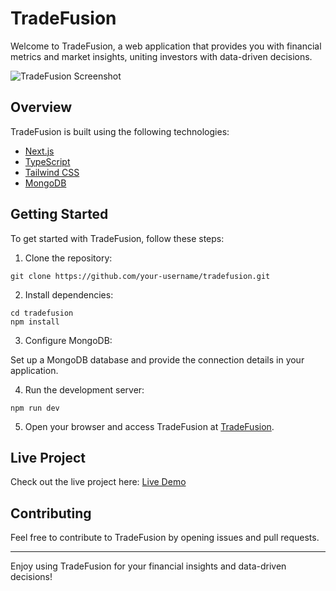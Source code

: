 <!DOCTYPE html>
<html>
<body>
  <h1>TradeFusion</h1>

  <p>Welcome to TradeFusion, a web application that provides you with financial metrics and market insights, uniting investors with data-driven decisions.</p>

  <img src="https://i.imgur.com/mGTd0Ri.png" alt="TradeFusion Screenshot">

  <h2>Overview</h2>
  <p>TradeFusion is built using the following technologies:</p>
  <ul>
    <li><a href="https://nextjs.org/">Next.js</a></li>
    <li><a href="https://www.typescriptlang.org/">TypeScript</a></li>
    <li><a href="https://tailwindcss.com/">Tailwind CSS</a></li>
    <li><a href="https://www.mongodb.com/">MongoDB</a></li>
  </ul>

  <h2>Getting Started</h2>
  <p>To get started with TradeFusion, follow these steps:</p>
  <ol>
    <li>Clone the repository:</li>
  </ol>
  <code>git clone https://github.com/your-username/tradefusion.git</code>
  <ol start="2">
    <li>Install dependencies:</li>
  </ol>
  <code>cd tradefusion<br>npm install</code>
  <ol start="3">
    <li>Configure MongoDB:</li>
  </ol>
  <p>Set up a MongoDB database and provide the connection details in your application.</p>
  <ol start="4">
    <li>Run the development server:</li>
  </ol>
  <code>npm run dev</code>
  <ol start="5">
    <li>Open your browser and access TradeFusion at <a href="tradefusion.jefreyzavala.me">TradeFusion</a>.</li>
  </ol>

  <h2>Live Project</h2>
  <p>Check out the live project here: <a href="tradefusion.jefreyzavala.me">Live Demo</a></p>

  <h2>Contributing</h2>
  <p>Feel free to contribute to TradeFusion by opening issues and pull requests.</p>

  <hr>

  <p>Enjoy using TradeFusion for your financial insights and data-driven decisions!</p>
</body>
</html>
